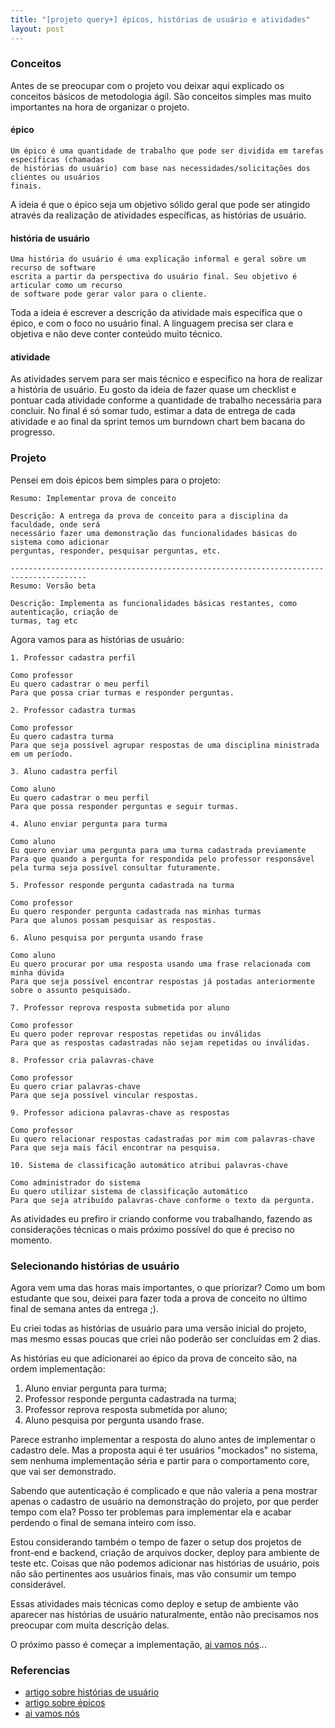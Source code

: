 ```yaml
---
title: "[projeto query+] épicos, histórias de usuário e atividades"
layout: post
---
```


### Conceitos

Antes de se preocupar com o projeto vou deixar aqui explicado os conceitos
básicos de metodologia ágil. São conceitos simples mas muito importantes na
hora de organizar o projeto.

#### épico

```
Um épico é uma quantidade de trabalho que pode ser dividida em tarefas específicas (chamadas
de histórias do usuário) com base nas necessidades/solicitações dos clientes ou usuários
finais.
```

A ideia é que o épico seja um objetivo sólido geral que pode ser atingido
através da realização de atividades específicas, as histórias de usuário.

#### história de usuário

```
Uma história do usuário é uma explicação informal e geral sobre um recurso de software
escrita a partir da perspectiva do usuário final. Seu objetivo é articular como um recurso
de software pode gerar valor para o cliente.
```

Toda a ideia é escrever a descrição da atividade mais específica que o épico,
e com o foco no usuário final. A linguagem precisa ser clara e objetiva e não
deve conter conteúdo muito técnico.

#### atividade

As atividades servem para ser mais técnico e específico na hora de realizar a
história de usuário. Eu gosto da ideia de fazer quase um checklist e pontuar
cada atividade conforme a quantidade de trabalho necessária para concluir.
No final é só somar tudo, estimar a data de entrega de cada atividade e ao
final da sprint temos um burndown chart bem bacana do progresso.

### Projeto

Pensei em dois épicos bem simples para o projeto:

```
Resumo: Implementar prova de conceito

Descrição: A entrega da prova de conceito para a disciplina da faculdade, onde será
necessário fazer uma demonstração das funcionalidades básicas do sistema como adicionar
perguntas, responder, pesquisar perguntas, etc.

---------------------------------------------------------------------------------------
Resumo: Versão beta

Descrição: Implementa as funcionalidades básicas restantes, como autenticação, criação de
turmas, tag etc
```

Agora vamos para as histórias de usuário:

```
1. Professor cadastra perfil

Como professor
Eu quero cadastrar o meu perfil 
Para que possa criar turmas e responder perguntas.

2. Professor cadastra turmas

Como professor
Eu quero cadastra turma
Para que seja possível agrupar respostas de uma disciplina ministrada em um período.

3. Aluno cadastra perfil

Como aluno
Eu quero cadastrar o meu perfil 
Para que possa responder perguntas e seguir turmas.

4. Aluno enviar pergunta para turma

Como aluno
Eu quero enviar uma pergunta para uma turma cadastrada previamente
Para que quando a pergunta for respondida pelo professor responsável pela turma seja possível consultar futuramente.

5. Professor responde pergunta cadastrada na turma

Como professor
Eu quero responder pergunta cadastrada nas minhas turmas
Para que alunos possam pesquisar as respostas.

6. Aluno pesquisa por pergunta usando frase

Como aluno
Eu quero procurar por uma resposta usando uma frase relacionada com minha dúvida
Para que seja possível encontrar respostas já postadas anteriormente sobre o assunto pesquisado.

7. Professor reprova resposta submetida por aluno

Como professor
Eu quero poder reprovar respostas repetidas ou inválidas
Para que as respostas cadastradas não sejam repetidas ou inválidas.

8. Professor cria palavras-chave

Como professor
Eu quero criar palavras-chave
Para que seja possível vincular respostas.

9. Professor adiciona palavras-chave as respostas

Como professor
Eu quero relacionar respostas cadastradas por mim com palavras-chave
Para que seja mais fácil encontrar na pesquisa.

10. Sistema de classificação automático atribui palavras-chave

Como administrador do sistema
Eu quero utilizar sistema de classificação automático
Para que seja atribuído palavras-chave conforme o texto da pergunta.
```

As atividades eu prefiro ir criando conforme vou trabalhando, fazendo as
considerações técnicas o mais próximo possível do que é preciso no momento.

### Selecionando histórias de usuário

Agora vem uma das horas mais importantes, o que priorizar? Como um bom
estudante que sou, deixei para fazer toda a prova de conceito no último
final de semana antes da entrega ;).

Eu criei todas as histórias de usuário para uma versão inicial do projeto,
mas mesmo essas poucas que criei não poderão ser concluídas em 2 dias.

As histórias eu que adicionarei ao épico da prova de conceito são, na ordem 
implementação:

1. Aluno enviar pergunta para turma;
2. Professor responde pergunta cadastrada na turma;
3. Professor reprova resposta submetida por aluno;
4. Aluno pesquisa por pergunta usando frase.

Parece estranho implementar a resposta do aluno antes de implementar o cadastro
dele. Mas a proposta aqui é ter usuários "mockados" no sistema, sem nenhuma
implementação séria e partir para o comportamento core, que vai ser demonstrado.

Sabendo que autenticação é complicado e que não valeria a pena mostrar apenas o
cadastro de usuário na demonstração do projeto, por que perder tempo com ela?
Posso ter problemas para implementar ela e acabar perdendo o
final de semana inteiro com isso.

Estou considerando também o tempo de fazer o setup dos projetos de front-end e
backend, criação de arquivos docker, deploy para ambiente de teste etc. Coisas que
não podemos adicionar nas histórias de usuário, pois não são pertinentes aos
usuários finais, mas vão consumir um tempo considerável.

Essas atividades mais técnicas como deploy e setup de ambiente vão aparecer
nas histórias de usuário naturalmente, então não precisamos nos preocupar
com muita descrição delas.

O próximo passo é começar a implementação, [ai vamos nós]...

### Referencias 

+ [artigo sobre histórias de usuário]
+ [artigo sobre épicos]
+ [ai vamos nós]

[artigo sobre histórias de usuário]: https://www.atlassian.com/br/agile/project-management/user-stories
[artigo sobre épicos]: https://www.atlassian.com/br/agile/project-management/epics
[ai vamos nós]: https://www.youtube.com/watch?v=Kwrfc4HghBA
